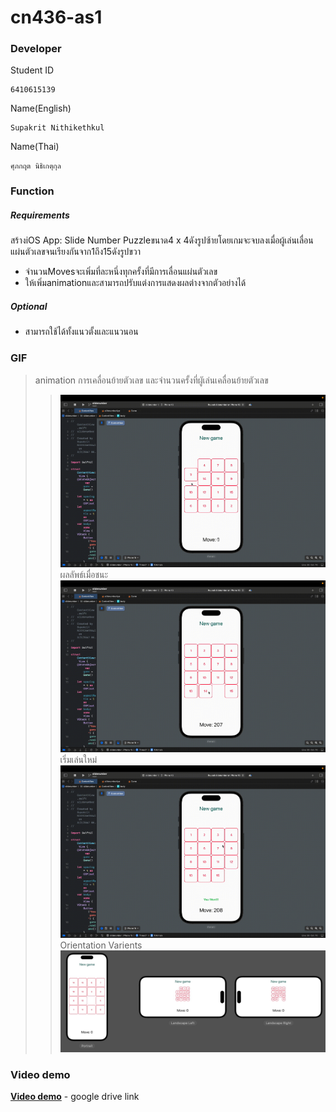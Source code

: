 # cn436-as1

### Developer
Student ID
``` Student ID
6410615139
```
Name(English)
``` Name(English)
Supakrit Nithikethkul
```
Name(Thai)
``` Name(Thai)
ศุภกฤต นิธิเกตุกุล
```

### Function
##### Requirements
สร้างiOS App: Slide Number Puzzleขนาด4 x 4ดังรูปซ้ายโดยเกมจะจบลงเมื่อผู้เล่นเลื่อนแผ่นตัวเลขจนเรียงกันจาก1ถึง15ดังรูปขวา
- จํานวนMovesจะเพิ่มที่ละหนึ่งทุกครั้งที่มีการเลื่อนแผ่นตัวเลข
- ให้เพิ่มanimationและสามารถปรับแต่งการแสดงผลต่างจากตัวอย่างได้

##### Optional
- สามารถใช้ได้ทั้งแนวตั้งและแนวนอน

### GIF
> animation การเคลื่อนย้ายตัวเลข และจํานวนครั้งที่ผูัเล่นเคลื่อนย้ายตัวเลข
>> ![](./src/MoveAndAnimation.gif)
> ผลลัพธ์เมื่อชนะ
>> ![](./src/Won.gif)
> เริ่มเล่นใหม่
>> ![](./src/NewGame.gif)
> Orientation Varients
>> ![](./src/Orientation%20Varients.jpg)

### Video demo
__[Video demo](https://drive.google.com/file/d/123o5YaTd5Sslqz1_Qnx-bqyKcJ4NQ-aj/view?usp=share_link)__ - google drive link